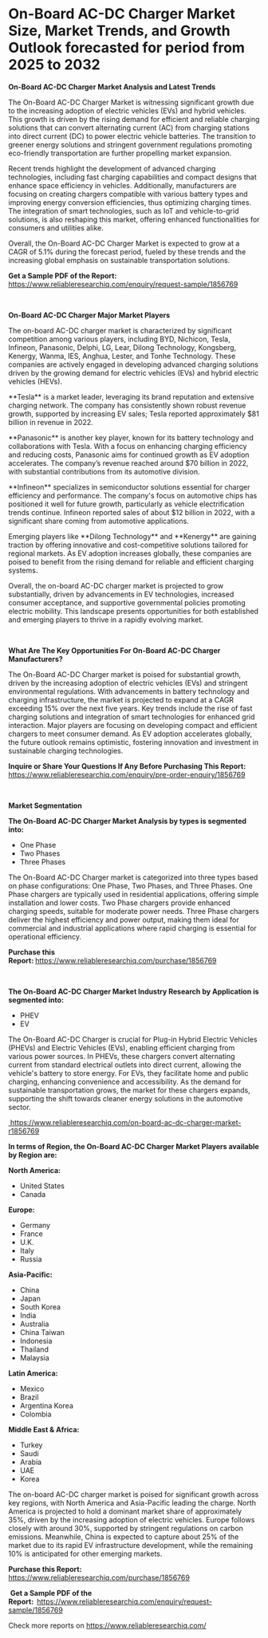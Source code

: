 <p><h1>On-Board AC-DC Charger Market Size, Market Trends, and Growth Outlook forecasted for period from 2025 to 2032</h1></p><p><strong>On-Board AC-DC Charger Market Analysis and Latest Trends</strong></p>
<p><p>The On-Board AC-DC Charger Market is witnessing significant growth due to the increasing adoption of electric vehicles (EVs) and hybrid vehicles. This growth is driven by the rising demand for efficient and reliable charging solutions that can convert alternating current (AC) from charging stations into direct current (DC) to power electric vehicle batteries. The transition to greener energy solutions and stringent government regulations promoting eco-friendly transportation are further propelling market expansion.</p><p>Recent trends highlight the development of advanced charging technologies, including fast charging capabilities and compact designs that enhance space efficiency in vehicles. Additionally, manufacturers are focusing on creating chargers compatible with various battery types and improving energy conversion efficiencies, thus optimizing charging times. The integration of smart technologies, such as IoT and vehicle-to-grid solutions, is also reshaping this market, offering enhanced functionalities for consumers and utilities alike.</p><p>Overall, the On-Board AC-DC Charger Market is expected to grow at a CAGR of 5.1% during the forecast period, fueled by these trends and the increasing global emphasis on sustainable transportation solutions.</p></p>
<p><strong>Get a Sample PDF of the Report:&nbsp;</strong> <a href="https://www.reliableresearchiq.com/enquiry/request-sample/1856769?utm_campaign=2212&utm_medium=2&utm_source=Github&utm_content=ia&utm_term=27032025&utm_id=on-board-ac-dc-charger">https://www.reliableresearchiq.com/enquiry/request-sample/1856769</a></p>
<p>&nbsp;</p>
<p><strong>On-Board AC-DC Charger Major Market Players</strong></p>
<p><p>The on-board AC-DC charger market is characterized by significant competition among various players, including BYD, Nichicon, Tesla, Infineon, Panasonic, Delphi, LG, Lear, Dilong Technology, Kongsberg, Kenergy, Wanma, IES, Anghua, Lester, and Tonhe Technology. These companies are actively engaged in developing advanced charging solutions driven by the growing demand for electric vehicles (EVs) and hybrid electric vehicles (HEVs).</p><p>**Tesla** is a market leader, leveraging its brand reputation and extensive charging network. The company has consistently shown robust revenue growth, supported by increasing EV sales; Tesla reported approximately $81 billion in revenue in 2022.</p><p>**Panasonic** is another key player, known for its battery technology and collaborations with Tesla. With a focus on enhancing charging efficiency and reducing costs, Panasonic aims for continued growth as EV adoption accelerates. The company’s revenue reached around $70 billion in 2022, with substantial contributions from its automotive division.</p><p>**Infineon** specializes in semiconductor solutions essential for charger efficiency and performance. The company's focus on automotive chips has positioned it well for future growth, particularly as vehicle electrification trends continue. Infineon reported sales of about $12 billion in 2022, with a significant share coming from automotive applications.</p><p>Emerging players like **Dilong Technology** and **Kenergy** are gaining traction by offering innovative and cost-competitive solutions tailored for regional markets. As EV adoption increases globally, these companies are poised to benefit from the rising demand for reliable and efficient charging systems.</p><p>Overall, the on-board AC-DC charger market is projected to grow substantially, driven by advancements in EV technologies, increased consumer acceptance, and supportive governmental policies promoting electric mobility. This landscape presents opportunities for both established and emerging players to thrive in a rapidly evolving market.</p></p>
<p>&nbsp;</p>
<p><strong>What Are The Key Opportunities For On-Board AC-DC Charger Manufacturers?</strong></p>
<p><p>The On-Board AC-DC Charger market is poised for substantial growth, driven by the increasing adoption of electric vehicles (EVs) and stringent environmental regulations. With advancements in battery technology and charging infrastructure, the market is projected to expand at a CAGR exceeding 15% over the next five years. Key trends include the rise of fast charging solutions and integration of smart technologies for enhanced grid interaction. Major players are focusing on developing compact and efficient chargers to meet consumer demand. As EV adoption accelerates globally, the future outlook remains optimistic, fostering innovation and investment in sustainable charging technologies.</p></p>
<p><strong>Inquire or Share Your Questions If Any Before Purchasing This Report:</strong> <a href="https://www.reliableresearchiq.com/enquiry/pre-order-enquiry/1856769?utm_campaign=2212&utm_medium=2&utm_source=Github&utm_content=ia&utm_term=27032025&utm_id=on-board-ac-dc-charger">https://www.reliableresearchiq.com/enquiry/pre-order-enquiry/1856769</a></p>
<p>&nbsp;</p>
<p><strong>Market Segmentation</strong></p>
<p><strong>The On-Board AC-DC Charger Market Analysis by types is segmented into:</strong></p>
<p><ul><li>One Phase</li><li>Two Phases</li><li>Three Phases</li></ul></p>
<p><p>The On-Board AC-DC Charger market is categorized into three types based on phase configurations: One Phase, Two Phases, and Three Phases. One Phase chargers are typically used in residential applications, offering simple installation and lower costs. Two Phase chargers provide enhanced charging speeds, suitable for moderate power needs. Three Phase chargers deliver the highest efficiency and power output, making them ideal for commercial and industrial applications where rapid charging is essential for operational efficiency.</p></p>
<p><strong>Purchase this Report:&nbsp;</strong><a href="https://www.reliableresearchiq.com/purchase/1856769?utm_campaign=2212&utm_medium=2&utm_source=Github&utm_content=ia&utm_term=27032025&utm_id=on-board-ac-dc-charger">https://www.reliableresearchiq.com/purchase/1856769</a></p>
<p>&nbsp;</p>
<p><strong>The On-Board AC-DC Charger Market Industry Research by Application is segmented into:</strong></p>
<p><ul><li>PHEV</li><li>EV</li></ul></p>
<p><p>The On-Board AC-DC Charger is crucial for Plug-in Hybrid Electric Vehicles (PHEVs) and Electric Vehicles (EVs), enabling efficient charging from various power sources. In PHEVs, these chargers convert alternating current from standard electrical outlets into direct current, allowing the vehicle's battery to store energy. For EVs, they facilitate home and public charging, enhancing convenience and accessibility. As the demand for sustainable transportation grows, the market for these chargers expands, supporting the shift towards cleaner energy solutions in the automotive sector.</p></p>
<p><a href="https://www.reliableresearchiq.com/on-board-ac-dc-charger-market-r1856769?utm_campaign=2212&utm_medium=2&utm_source=Github&utm_content=ia&utm_term=27032025&utm_id=on-board-ac-dc-charger">&nbsp;https://www.reliableresearchiq.com/on-board-ac-dc-charger-market-r1856769</a></p>
<p><strong>In terms of Region, the On-Board AC-DC Charger Market Players available by Region are:</strong></p>
<p>
    <p> <strong> North America: </strong>
        <ul>
            <li>United States</li>
            <li>Canada</li>
        </ul>
        </p> 
    <p> <strong> Europe: </strong>
        <ul>
            <li>Germany</li>
            <li>France</li>
            <li>U.K.</li>
            <li>Italy</li>
            <li>Russia</li>
        </ul>
        </p> 
    <p> <strong> Asia-Pacific: </strong>
        <ul>
            <li>China</li>
            <li>Japan</li>
            <li>South Korea</li>
            <li>India</li>
            <li>Australia</li>
            <li>China Taiwan</li>
            <li>Indonesia</li>
            <li>Thailand</li>
            <li>Malaysia</li>
        </ul>
        </p> 
    <p> <strong> Latin America: </strong>
        <ul>
            <li>Mexico</li>
            <li>Brazil</li>
            <li>Argentina Korea</li>
            <li>Colombia</li>
        </ul>
        </p> 
    <p> <strong> Middle East & Africa: </strong>
        <ul>
            <li>Turkey</li>
            <li>Saudi</li>
            <li>Arabia</li>
            <li>UAE</li>
            <li>Korea</li>
        </ul>
    </p>
    </p>
<p><p>The on-board AC-DC charger market is poised for significant growth across key regions, with North America and Asia-Pacific leading the charge. North America is projected to hold a dominant market share of approximately 35%, driven by the increasing adoption of electric vehicles. Europe follows closely with around 30%, supported by stringent regulations on carbon emissions. Meanwhile, China is expected to capture about 25% of the market due to its rapid EV infrastructure development, while the remaining 10% is anticipated for other emerging markets.</p></p>
<p><strong>Purchase this Report: </strong><a href="https://www.reliableresearchiq.com/purchase/1856769?utm_campaign=2212&utm_medium=2&utm_source=Github&utm_content=ia&utm_term=27032025&utm_id=on-board-ac-dc-charger">https://www.reliableresearchiq.com/purchase/1856769</a></p>
<p>&nbsp;<strong>Get a Sample PDF of the Report:&nbsp;&nbsp;</strong><a href="https://www.reliableresearchiq.com/enquiry/request-sample/1856769?utm_campaign=2212&utm_medium=2&utm_source=Github&utm_content=ia&utm_term=27032025&utm_id=on-board-ac-dc-charger">https://www.reliableresearchiq.com/enquiry/request-sample/1856769</a></p>
<p><strong></strong></p>
<p>Check more reports on <a href="https://www.reliableresearchiq.com/?utm_campaign=2212&utm_medium=2&utm_source=Github&utm_content=ia&utm_term=27032025&utm_id=on-board-ac-dc-charger">https://www.reliableresearchiq.com/</a></p>